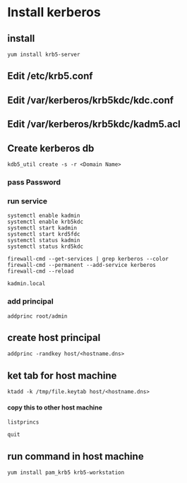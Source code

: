 # Install kerberos
## install 
```
yum install krb5-server
```
## Edit /etc/krb5.conf
## Edit /var/kerberos/krb5kdc/kdc.conf
## Edit /var/kerberos/krb5kdc/kadm5.acl
## Create kerberos db
```
kdb5_util create -s -r <Domain Name>
```
### pass Password
### run service
```
systemctl enable kadmin
systemctl enable krb5kdc
systemctl start kadmin
systemctl start krd5fdc
systemctl status kadmin
systemctl status krd5kdc
```

```
firewall-cmd --get-services | grep kerberos --color
firewall-cmd --permanent --add-service kerberos
firewall-cmd --reload
```

```
kadmin.local
```
### add principal
```
addprinc root/admin
```
## create host principal
```
addprinc -randkey host/<hostname.dns>
```
## ket tab for host machine
```
ktadd -k /tmp/file.keytab host/<hostname.dns>
```
#### copy this to other host machine

```
listprincs
```


```
quit
```

## run command in host machine
```
yum install pam_krb5 krb5-workstation
```
